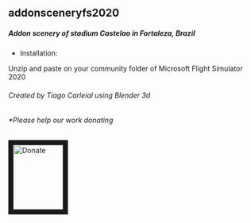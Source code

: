 ## addonsceneryfs2020 

##### Addon scenery of stadium Castelao in Fortaleza, Brazil


+ Installation:

Unzip and paste on your community folder of Microsoft Flight Simulator 2020



######  Created by Tiago Carleial using Blender 3d

###### *Please help our work donating

<a href="https://streamlabs.com/IronTiago" target="_blank"><img src="https://ps.w.org/button-paypal-donation/assets/icon-256x256.jpg?rev=1682981" 
alt="Donate" width="100" height="130" border="10" /></a>


